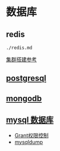 # 数据库
## redis
```{toctree}
./redis.md
```
[集群搭建参考](./redis-cluster/README.md)

## [postgresql](./postgresql.md)

## [mongodb](./mongodb.md)

## [mysql 数据库](./mysql/README.md)
* [Grant权限控制](./mysql/mysql_grant.md)
* [mysqldump](./mysql/README.md)

